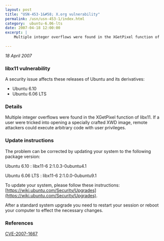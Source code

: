 ```yaml
---
layout: post
title: "USN-453-1&#58; X.org vulnerability"
permalink: /usn/usn-453-1/index.html
category:  ubuntu-6.06-lts
date: 2007-04-18 12:00:00
excerpt: |
    Multiple integer overflows were found in the XGetPixel function of  libx11.  If a user were tricked into opening a specially crafted XWD  image, remote attackers could execute arbitrary code with user  privileges.
    
--- 
```

 
 

*18 April 2007*

### libx11 vulnerability

A security issue affects these releases of Ubuntu and its derivatives:

* Ubuntu 6.10
* Ubuntu 6.06 LTS

### Details

Multiple integer overflows were found in the XGetPixel function of libx11. If a user were tricked into opening a specially crafted XWD image, remote attackers could execute arbitrary code with user privileges.

### Update instructions

The problem can be corrected by updating your system to the following package version:

Ubuntu 6.10
 : libx11-6 <span>2:1.0.3-0ubuntu4.1</span>

Ubuntu 6.06 LTS
 : libx11-6 <span>2:1.0.0-0ubuntu9.1</span>

To update your system, please follow these instructions: [https://wiki.ubuntu.com/Security/Upgrades](https://wiki.ubuntu.com/Security/Upgrades).

After a standard system upgrade you need to restart your session or reboot your computer to effect the necessary changes.

### References

 
 [CVE-2007-1667](http://people.ubuntu.com/~ubuntu-security/cve/CVE-2007-1667)
 

